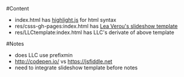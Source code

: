 
#Content

- index.html has [highlight.js](https://highlightjs.org/) for html syntax
- res/csss-gh-pages:index.html has [Lea Verou's slideshow template](https://github.com/LeaVerou/csss)
- res/LLCtemplate:index.html has LLC's derivate of above template

#Notes
- does LLC use prefixmin
- http://codepen.io/ vs https://jsfiddle.net
- need to integrate slideshow template before notes


